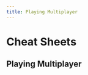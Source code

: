 ```yaml
---
title: Playing Multiplayer
---
```

# Cheat Sheets <Badge text="not finished" type="warning"/>

## Playing Multiplayer
